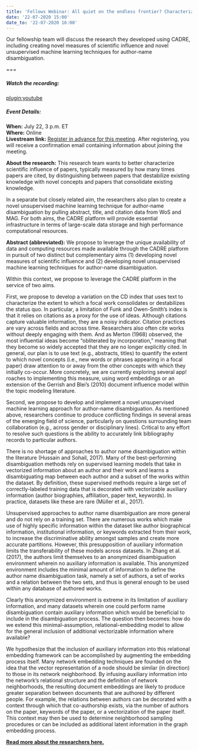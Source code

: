 ```yaml
---
title: 'Fellows Webinar: All quiet on the endless frontier? Characterizing the changing nature of innovation in science and technology'
date: '22-07-2020 15:00'
date_to: '22-07-2020 16:00'
---
```


Our fellowship team will discuss the research they developed using CADRE, including creating novel measures of scientific influence and novel unsupervised machine learning techniques for author-name disambiguation.

===

##### Watch the recording:

[plugin:youtube](https://youtu.be/T7Xgu9StoyI)

##### Event Details:

**When:** July 22, 3 p.m. ET  
**Where:** Online  
**Livestream link:** [Register in advance for this meeting](https://iu.zoom.us/meeting/register/tJAoc-6upz4tHt07zv7k8Z7VQT6QnXfywtRb). After registering, you will receive a confirmation email containing information about joining the meeting.

**About the research:** This research team wants to better characterize scientific influence of papers, typically measured by how many times papers are cited, by distinguishing between papers that destabilize existing knowledge with novel concepts and papers that consolidate existing knowledge.

In a separate but closely related aim, the researchers also plan to create a novel unsupervised machine learning technique for author-name disambiguation by pulling abstract, title, and citation data from WoS and MAG. For both aims, the CADRE platform will provide essential infrastructure in terms of large-scale data storage and high performance computational resources.

**Abstract (abbreviated):** We propose to leverage the unique availability of data and computing resources made available through the CADRE platform in pursuit of two distinct but complementary aims (1) developing novel measures of scientific influence and (2) developing novel unsupervised machine learning techniques for author-name disambiguation.

Within this context, we propose to leverage the CADRE platform in the service of two aims.

First, we propose to develop a variation on the CD index that uses text to characterize the extent to which a focal work consolidates or destabilizes the status quo. In particular, a limitation of Funk and Owen-Smith’s index is that it relies on citations as a proxy for the use of ideas. Although citations capture valuable information, they are a noisy indicator. Citation practices are vary across fields and across time. Researchers also often cite works without deeply engaging with them. And as Merton (1968) observed, the most influential ideas become “obliterated by incorporation,” meaning that they become so widely accepted that they are no longer explicitly cited. In general, our plan is to use text (e.g., abstracts, titles) to quantify the extent to which novel concepts (i.e., new words or phrases appearing in a focal paper) draw attention to or away from the other concepts with which they initially co-occur. More concretely, we are currently exploring several app! roaches to implementing this measure, using word embeddings or an extension of the Gerrish and Blei’s (2010) document influence model within the topic modeling literature.

Second, we propose to develop and implement a novel unsupervised machine learning approach for author-name disambiguation. As mentioned above, researchers continue to produce conflicting findings in several areas of the emerging field of science, particularly on questions surrounding team collaboration (e.g., across gender or disciplinary lines). Critical to any effort to resolve such questions is the ability to accurately link bibliography records to particular authors.

There is no shortage of approaches to author name disambiguation within the literature (Hussain and Sohail, 2017). Many of the best-performing disambiguation methods rely on supervised learning models that take in vectorized information about an author and their work and learns a disambiguating map between each author and a subset of the works within the dataset. By definition, these supervised methods require a large set of correctly-labeled training data that is decorated with vectorizable auxiliary information (author biographies, affiliation, paper text, keywords). In practice, datasets like these are rare (Müller et al., 2017).

Unsupervised approaches to author name disambiguation are more general and do not rely on a training set. There are numerous works which make use of highly specific information within the dataset like author biographical information, institutional information, or keywords extracted from their work, to increase the discriminative ability amongst samples and create more accurate partitions. However, this presupposition of auxiliary information limits the transferability of these models across datasets. In Zhang et al. (2017), the authors limit themselves to an anonymized disambiguation environment wherein no auxiliary information is available. This anonymized environment includes the minimal amount of information to define the author name disambiguation task, namely a set of authors, a set of works and a relation between the two sets, and thus is general enough to be used within any database of authored works.   

Clearly this anonymized environment is extreme in its limitation of auxiliary information, and many datasets wherein one could perform name disambiguation contain auxiliary information which would be beneficial to include in the disambiguation process. The question then becomes: how do we extend this minimal-assumption, relational-embedding model to allow for the general inclusion of additional vectorizable information where available?

We hypothesize that the inclusion of auxiliary information into this relational embedding framework can be accomplished by augmenting the embedding process itself. Many network embedding techniques are founded on the idea that the vector representation of a node should be similar (in direction) to those in its network neighborhood. By infusing auxiliary information into the network’s relational structure and the definition of network neighborhoods, the resulting document embeddings are likely to produce greater separation between documents that are authored by different people. For example, the relations between authors can be decorated with a context through which that co-authorship exists, via the number of authors on the paper, keywords of the paper, or a vectorization of the paper itself. This context may then be used to determine neighborhood sampling procedures or can be included as additional latent information in the graph embedding process.

**[Read more about the researchers here.](https://cadre.iu.edu/fellows/measuring-and-modeling-the-dynamics-of-science-using-the-cadre-platform)**